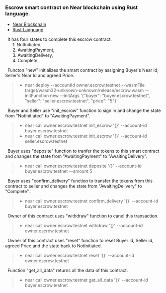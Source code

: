 ### Escrow smart contract on Near blockchain using Rust language.
  * [Near Blockchain](https://near.org/)  
  * [Rust Language](https://www.rust-lang.org/) 
  
&nbsp; It has four states to complete this escrow contract.  
&nbsp;&nbsp;&nbsp;&nbsp;&nbsp; 1. NotInitiated,  
&nbsp;&nbsp;&nbsp;&nbsp;&nbsp; 2. AwaitingPayment,  
&nbsp;&nbsp;&nbsp;&nbsp;&nbsp; 3. AwaitingDelivery,  
&nbsp;&nbsp;&nbsp;&nbsp;&nbsp; 4. Complete, 
	
&nbsp; Functon "new" initializes the smart contract by assigning Buyer's Near id, Seller's Near Id and agreed Price.  
> * near deploy --accountId owner.escrow.testnet --wasmFile target/wasm32-unknown-unknown/release/escrow.wasm --initFunction new --initArgs '{"buyer": "buyer.escrow.testnet", "seller": "seller.escrow.testnet", "price": "5"}'  

&nbsp; Buyer and Seller use "init_escrow" function to sign in and change the state from "NotInitiated" to "AwaitingPayment".  
> * near call owner.escrow.testnet init_escrow '{}' --account-id buyer.escrow.testnet  
> * near call owner.escrow.testnet init_escrow '{}' --account-id seller.escrow.testnet  

&nbsp; Buyer uses "deposite" function to tranfer the tokens to this smart contract and changes the state from "AwaitingPayment" to "AwaitingDelivery".  
> * near call owner.escrow.testnet deposite '{}' --account-id buyer.escrow.testnet --amount 5  

&nbsp; Buyer uses "confirm_delivery" function to transfer the tokens from this contract to seller and changes the state from "AwaitingDelivery" to "Complete".  
> * near call owner.escrow.testnet confirm_delivery '{}' --account-id buyer.escrow.testnet  

&nbsp; Owner of this contract uses "withdraw" function to canel this transaction.  
> * near call owner.escrow.testnet withdraw '{}' --account-id owner.escrow.testnet  

&nbsp; Owner of this contract uses "reset" function to reset Buyer id, Seller id, agreed Price and the state back to NotInitiated.  
> * near call owner.escrow.testnet reset '{}' --account-id owner.escrow.testnet  

&nbsp; Function "get_all_data" returns all the data of this contract.  
> * near call owner.escrow.testnet get_all_data '{}' --account-id buyer.escrow.testnet  
